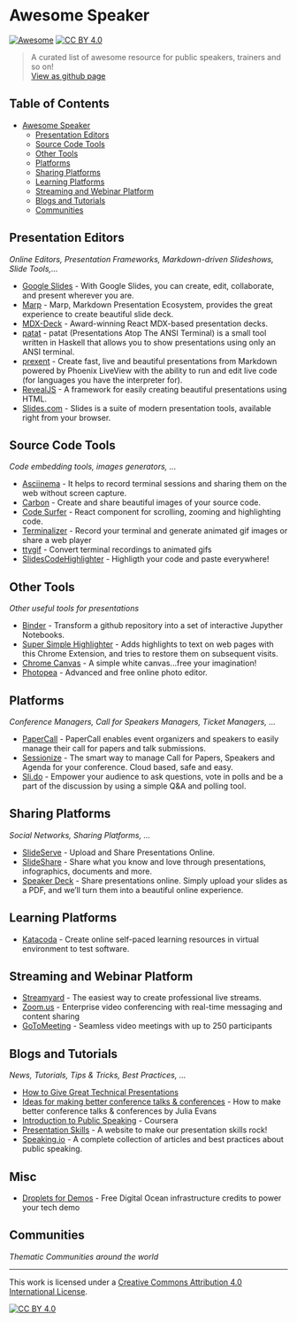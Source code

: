 # Awesome Speaker 
[![Awesome](https://cdn.rawgit.com/sindresorhus/awesome/d7305f38d29fed78fa85652e3a63e154dd8e8829/media/badge.svg)](https://github.com/sindresorhus/awesome#readme) [![CC BY 4.0][cc-by-shield]][cc-by]
> A curated list of awesome resource for public speakers, trainers and so on!  
[View as github page](https://fsciuti.github.io/awesome-speaker)

## Table of Contents
- [Awesome Speaker](#awesome-speaker)
    - [Presentation Editors](#presentation-editors)
    - [Source Code Tools](#source-code-tools)
    - [Other Tools](#other-tools)
    - [Platforms](#platforms)
    - [Sharing Platforms](#sharing-platforms)
    - [Learning Platforms](#learning-platforms)
    - [Streaming and Webinar Platform](#streaming-and-webinar-platform)
    - [Blogs and Tutorials](#blogs-and-tutorials)
    - [Communities](#communities)    

## Presentation Editors
*Online Editors, Presentation Frameworks, Markdown-driven Slideshows, Slide Tools,...*
- [Google Slides](https://www.google.it/intl/en/slides/about/) - With Google Slides, you can create, edit, collaborate, and present wherever you are.
- [Marp](https://marp.app/) - Marp, Markdown Presentation Ecosystem, provides the great experience to create beautiful slide deck.
- [MDX-Deck](https://github.com/jxnblk/mdx-deck) - Award-winning React MDX-based presentation decks.
- [patat](https://github.com/jaspervdj/patat) - patat (Presentations Atop The ANSI Terminal) is a small tool written in Haskell that allows you to show presentations using only an ANSI terminal.
- [prexent](https://github.com/fiqus/prexent) - Create fast, live and beautiful presentations from Markdown powered by Phoenix LiveView with the ability to run and edit live code (for languages you have the interpreter for).
- [RevealJS](https://revealjs.com/) - A framework for easily creating beautiful presentations using HTML.
- [Slides.com](https://slides.com/) - Slides is a suite of modern presentation tools, available right from your browser.

## Source Code Tools
*Code embedding tools, images generators, ...*
- [Asciinema](https://asciinema.org/) - It helps to record terminal sessions and sharing them on the web without screen capture. 
- [Carbon](https://carbon.now.sh/) - Create and share beautiful images of your source code.
- [Code Surfer](https://github.com/pomber/code-surfer) - React component for scrolling, zooming and highlighting code.
- [Terminalizer](https://terminalizer.com/) - Record your terminal and generate animated gif images or share a web player
- [ttygif](https://github.com/icholy/ttygif) - Convert terminal recordings to animated gifs
- [SlidesCodeHighlighter](https://romannurik.github.io/SlidesCodeHighlighter/) - Highligth your code and paste everywhere!

## Other Tools
*Other useful tools for presentations*
- [Binder](https://mybinder.org/) - Transform a github repository into a set of interactive Jupyther Notebooks.
- [Super Simple Highlighter](https://chrome.google.com/webstore/detail/super-simple-highlighter/hhlhjgianpocpoppaiihmlpgcoehlhio) - Adds highlights to text on web pages with this Chrome Extension, and tries to restore them on subsequent visits.
- [Chrome Canvas](https://canvas.apps.chrome/) - A simple white canvas...free your imagination!
- [Photopea](https://photopea.com) - Advanced and free online photo editor.

## Platforms
*Conference Managers, Call for Speakers Managers, Ticket Managers, ...*
- [PaperCall](https://www.papercall.io/) - PaperCall enables event organizers and speakers to easily manage their call for papers and talk submissions.
- [Sessionize](https://sessionize.com/) - The smart way to manage Call for Papers, Speakers and Agenda for your conference. Cloud based, safe and easy.
- [Sli.do](https://www.sli.do/) - Empower your audience to ask questions, vote in polls and be a part of the discussion by using a simple Q&A and polling tool.

## Sharing Platforms
*Social Networks, Sharing Platforms, ...*
- [SlideServe](https://www.slideserve.com) - Upload and Share Presentations Online.
- [SlideShare](https://www.slideshare.net/) - Share what you know and love through presentations, infographics, documents and more.
- [Speaker Deck](https://speakerdeck.com/) - Share presentations online. Simply upload your slides as a PDF, and we’ll turn them into a beautiful online experience.

## Learning Platforms
- [Katacoda](https://katacoda.com/) - Create online self-paced learning resources in virtual environment to test software. 

## Streaming and Webinar Platform
- [Streamyard](https://streamyard.com/) - The easiest way to create professional live streams.
- [Zoom.us](https://zoom.us/) - Enterprise video conferencing with real-time messaging and content sharing
- [GoToMeeting](https://www.gotomeeting.com/en-gb) -  Seamless video meetings with up to 250 participants

## Blogs and Tutorials
*News, Tutorials, Tips & Tricks, Best Practices, ...*
- [How to Give Great Technical Presentations](https://dev.to/stephenfluin/how-to-give-great-technical-presentations-2j76)
- [Ideas for making better conference talks & conferences](https://jvns.ca/blog/2016/06/06/make-better-conference-talks/) - 
How to make better conference talks & conferences by Julia Evans
- [Introduction to Public Speaking](https://www.coursera.org/learn/public-speaking) - Coursera
- [Presentation Skills](https://presentationskills.me/) -  A website to make our presentation skills rock!
- [Speaking.io](https://speaking.io/) - A complete collection of articles and best practices about public speaking.

## Misc
- [Droplets for Demos](https://www.digitalocean.com/droplets-for-demos/) - Free Digital Ocean infrastructure credits to power your tech demo

## Communities
*Thematic Communities around the world*

---
This work is licensed under a [Creative Commons Attribution 4.0 International
License][cc-by].

[![CC BY 4.0][cc-by-image]][cc-by]

[cc-by]: http://creativecommons.org/licenses/by/4.0/
[cc-by-image]: https://i.creativecommons.org/l/by/4.0/88x31.png
[cc-by-shield]: https://img.shields.io/badge/License-CC%20BY%204.0-lightgrey.svg
